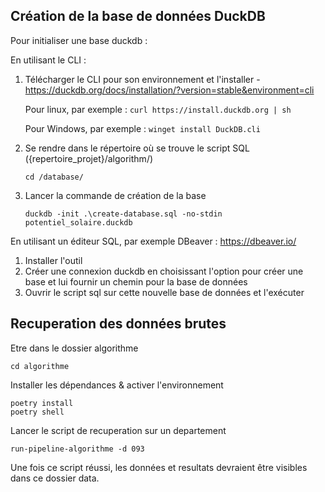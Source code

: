 ## Création de la base de données DuckDB

Pour initialiser une base duckdb :

En utilisant le CLI :

1. Télécharger le CLI pour son environnement et l'installer - https://duckdb.org/docs/installation/?version=stable&environment=cli

    Pour linux, par exemple :
    `curl https://install.duckdb.org | sh`

	Pour Windows, par exemple :
	`winget install DuckDB.cli`

2. Se rendre dans le répertoire où se trouve le script SQL ({repertoire_projet}/algorithm/)

    `cd /database/`

3. Lancer la commande de création de la base

    `duckdb -init .\create-database.sql -no-stdin potentiel_solaire.duckdb`

En utilisant un éditeur SQL, par exemple DBeaver : https://dbeaver.io/

1. Installer l'outil
2. Créer une connexion duckdb en choisissant l'option pour créer une base et lui fournir un chemin pour la base de données
3. Ouvrir le script sql sur cette nouvelle base de données et l'exécuter


## Recuperation des données brutes

Etre dans le dossier algorithme

    cd algorithme

Installer les dépendances & activer l'environnement

    poetry install
    poetry shell

Lancer le script de recuperation sur un departement

    run-pipeline-algorithme -d 093

Une fois ce script réussi, les données et resultats devraient être visibles dans ce dossier data.
